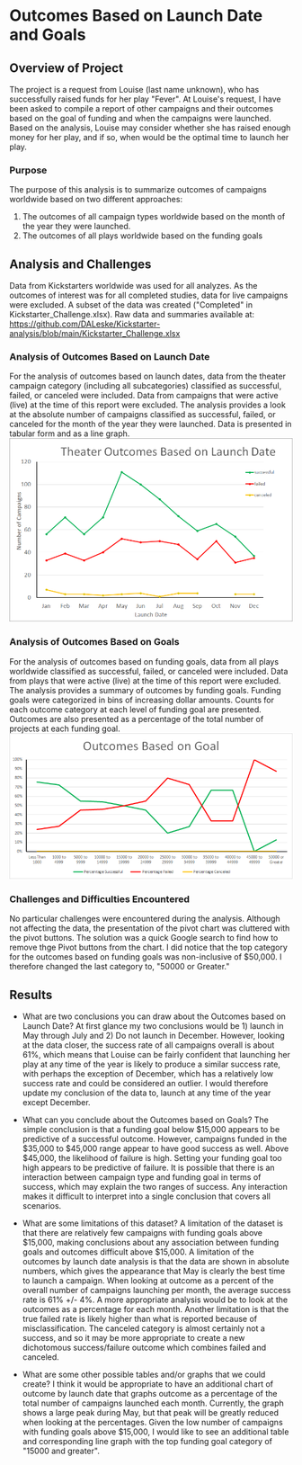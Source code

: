 # Outcomes Based on Launch Date and Goals

## Overview of Project
The project is a request from Louise (last name unknown), who has successfully raised funds for her play "Fever".  At Louise's request, I have been asked to compile a report of other campaigns and their outcomes based on the goal of funding and when the campaigns were launched. Based on the analysis, Louise may consider whether she has raised enough money for her play, and if so, when would be the optimal time to launch her play.

### Purpose
The purpose of this analysis is to summarize outcomes of campaigns worldwide based on two different approaches: 
1) The outcomes of all campaign types worldwide based on the month of the year they were launched.
2) The outcomes of all plays worldwide based on the funding goals

## Analysis and Challenges
Data from Kickstarters worldwide was used for all analyzes. As the outcomes of interest was for all completed studies, data for live campaigns were excluded. A subset of the data was created ("Completed" in Kickstarter_Challenge.xlsx). Raw data and summaries available at: https://github.com/DALeske/Kickstarter-analysis/blob/main/Kickstarter_Challenge.xlsx
 
### Analysis of Outcomes Based on Launch Date
For the analysis of outcomes based on launch dates, data from the theater campaign category (including all subcategories) classified as successful, failed, or canceled were included. Data from campaigns that were active (live) at the time of this report were excluded. The analysis provides a look at the absolute number of campaigns classified as successful, failed, or canceled for the month of the year they were launched. Data is presented in tabular form and as a line graph.  
![Theater Outcomes](https://github.com/DALeske/Kickstarter-analysis/blob/main/Resources/Theater_Outcomes_vs_Launch.png)

### Analysis of Outcomes Based on Goals
For the analysis of outcomes based on funding goals, data from all plays worldwide classified as successful, failed, or canceled were included. Data from plays that were active (live) at the time of this report were excluded. The analysis provides a summary of outcomes by funding goals.  Funding goals were categorized in bins of increasing dollar amounts. Counts for each outcome category at each level of funding goal are presented. Outcomes are also presented as a percentage of the total number of projects at each funding goal. 
![Outcomes vs goals](https://github.com/DALeske/Kickstarter-analysis/blob/main/Resources/Outcomes_vs_Goals.png)

### Challenges and Difficulties Encountered
No particular challenges were encountered during the analysis. Although not affecting the data, the presentation of the pivot chart was cluttered with the pivot buttons. The solution was a quick Google search to find how to remove thge Pivot buttons from the chart. I did notice that the top category for the outcomes based on funding goals was non-inclusive of $50,000. I therefore changed the last category to, "50000 or Greater."

## Results

- What are two conclusions you can draw about the Outcomes based on Launch Date?
At first glance my two conclusions would be 1) launch in May through July and 2) Do not launch in December. However, looking at the data closer, the success rate of all campaigns overall is about 61%, which means that Louise can be fairly confident that launching her play at any time of the year is likely to produce a similar success rate, with perhaps the exception of December, which has a relatively low success rate and could be considered an outlier. I would therefore update my conclusion of the data to, launch at any time of the year except December.

- What can you conclude about the Outcomes based on Goals?
The simple conclusion is that a funding goal below $15,000 appears to be predictive of a successful outcome. However, campaigns funded in the $35,000 to $45,000 range appear to have good success as well. Above $45,000, the likelihood of failure is high.  Setting your funding goal too high appears to be predictive of failure. It is possible that there is an interaction between campaign type and funding goal in terms of success, which may explain the two ranges of success. Any interaction makes it difficult to interpret into a single conclusion that covers all scenarios.

- What are some limitations of this dataset?
A limitation of the dataset is that there are relatively few campaigns with funding goals above $15,000, making conclusions about any association between funding goals and outcomes difficult above $15,000. A limitation of the outcomes by launch date analysis is that the data are shown in absolute numbers, which gives the appearance that May is clearly the best time to launch a campaign. When looking at outcome as a percent of the overall number of campaigns launching per month, the average success rate is 61% +/- 4%. A more appropriate analysis would be to look at the outcomes as a percentage for each month. Another limitation is that the true failed rate is likely higher than what is reported because of misclassification. The canceled category is almost certainly not a success, and so it may be more appropriate to create a new dichotomous success/failure outcome which combines failed and canceled.

- What are some other possible tables and/or graphs that we could create?
I think it would be appropriate to have an additional chart of outcome by launch date that graphs outcome as a percentage of the total number of campaigns launched each month. Currently, the graph shows a large peak during May, but that peak will be greatly reduced when looking at the percentages. Given the low number of campaigns with funding goals above $15,000, I would like to see an additional table and corresponding line graph with the top funding goal category of "15000 and greater".

